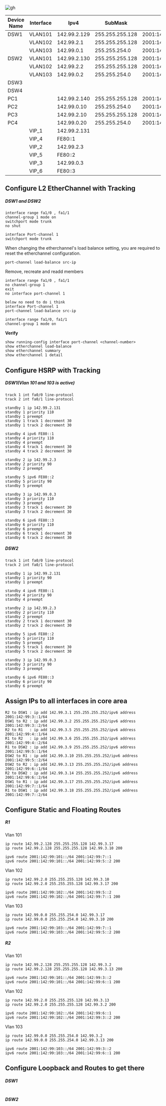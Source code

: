 ![gh](https://raw.githubusercontent.com/ndriannazriel04/Advanced-Network-Tech/main/obsidian/images1733650671000eu2ij2.png)



| Device Name | Interface | Ipv4         | SubMask         | Ipv6                   | DG    | DG Ipv6               | VLAN |
| ----------- | --------- | ------------ | --------------- | ---------------------- | ----- | --------------------- | ---- |
| DSW1        | VLAN101   | 142.99.2.129 | 255.255.255.128 | 2001:142:99:101::1/64  |       |                       |      |
|             | VLAN102   | 142.99.2.1   | 255.255.255.128 | 2001:142:99:102::1/64  |       |                       |      |
|             | VLAN103   | 142.99.0.1   | 255.255.254.0   | 2001:142:99:103::1/64  |       |                       |      |
| DSW2        | VLAN101   | 142.99.2.130 | 255.255.255.128 | 2001:142:99:101::2/64  |       |                       |      |
|             | VLAN102   | 142.99.2.2   | 255.255.255.128 | 2001:142:99:102::2/64  |       |                       |      |
|             | VLAN103   | 142.99.0.2   | 255.255.254.0   | 2001:142:99:103::2/64  |       |                       |      |
| DSW3        |           |              |                 |                        |       |                       |      |
| DSW4        |           |              |                 |                        |       |                       |      |
| PC1         |           | 142.99.2.140 | 255.255.255.128 | 2001:142:99:101::10/64 | VIP_1 | 2001:142:99:101::1/64 | 101  |
| PC2         |           | 142.99.0.10  | 255.255.254.0   | 2001:142:99:103::10/64 | VIP_3 | 2001:142:99:103::1/64 | 103  |
| PC3         |           | 142.99.2.10  | 255.255.255.128 | 2001:142:99:102::10/64 | VIP_2 | 2001:142:99:103::1/64 | 102  |
| PC4         |           | 142.99.0.20  | 255.255.254.0   | 2001:142:99:103::20/64 | VIP_3 | 2001:142:99:103::1/64 | 103  |
|             | VIP_1     | 142.99.2.131 |                 |                        |       |                       | 101  |
|             | VIP_4     | FE80::1      |                 |                        |       |                       | 101  |
|             | VIP_2     | 142.99.2.3   |                 |                        |       |                       | 102  |
|             | VIP_5     | FE80::2      |                 |                        |       |                       | 102  |
|             | VIP_3     | 142.99.0.3   |                 |                        |       |                       | 103  |
|             | VIP_6     | FE80::3      |                 |                        |       |                       | 103  |

## Configure L2 EtherChannel with Tracking

##### DSW1 and DSW2
```
interface range fa1/0 , fa1/1
channel-group 1 mode on
switchport mode trunk
no shut

interface Port-channel 1
switchport mode trunk
```

When changing the etherchannel's load balance setting, you are required to reset the etherchannel configuration.
```
port-channel load-balance src-ip    
```

Remove, recreate and readd members
```
interface range fa1/0 , fa1/1      
no channel-group 1                   
exit
no interface port-channel 1   

below no need to do i think
interface Port-channel 1
port-channel load-balance src-ip

interface range fa1/0, fa1/1
channel-group 1 mode on
```

**Verify**
```
show running-config interface port-channel <channel-number>
show etherchannel load-balance
show etherchannel summary
show etherchannel 1 detail
```

## Configure HSRP with Tracking
##### DSW1(Vlan 101 and 103 is active)
```
track 1 int fa0/0 line-protocol
track 2 int fa0/1 line-protocol

standby 1 ip 142.99.2.131 
standby 1 priority 110
standby 1 preempt
standby 1 track 1 decrement 30
standby 1 track 2 decrement 30

standby 4 ipv6 FE80::1 
standby 4 priority 110
standby 4 preempt
standby 4 track 1 decrement 30
standby 4 track 2 decrement 30

standby 2 ip 142.99.2.3 
standby 2 priority 90
standby 2 preempt

standby 5 ipv6 FE80::2 
standby 5 priority 90
standby 5 preempt

standby 3 ip 142.99.0.3 
standby 3 priority 110
standby 3 preempt
standby 3 track 1 decrement 30
standby 3 track 2 decrement 30

standby 6 ipv6 FE80::3
standby 6 priority 110
standby 6 preempt
standby 6 track 1 decrement 30
standby 6 track 2 decrement 30

```

##### DSW2
```
track 1 int fa0/0 line-protocol
track 2 int fa0/1 line-protocol

standby 1 ip 142.99.2.131 
standby 1 priority 90
standby 1 preempt

standby 4 ipv6 FE80::1 
standby 4 priority 90
standby 4 preempt

standby 2 ip 142.99.2.3 
standby 2 priority 110
standby 2 preempt
standby 2 track 1 decrement 30
standby 2 track 2 decrement 30

standby 5 ipv6 FE80::2 
standby 5 priority 110
standby 5 preempt
standby 5 track 1 decrement 30
standby 5 track 2 decrement 30

standby 3 ip 142.99.0.3
standby 3 priority 90
standby 3 preempt

standby 6 ipv6 FE80::3 
standby 6 priority 90
standby 6 preempt
```

## Assign IPs to all interfaces in core area
```
R2 to DSW1 : ip add 142.99.3.1 255.255.255.252/ipv6 address 2001:142:99:3::1/64
DSW1 to R2 : ip add 142.99.3.2 255.255.255.252/ipv6 address 2001:142:99:3::2/64
R2 to R1   : ip add 142.99.3.5 255.255.255.252/ipv6 address 2001:142:99:4::1/64
R1 to R2   : ip add 142.99.3.6 255.255.255.252/ipv6 address 2001:142:99:4::2/64
R1 to DSW2 : ip add 142.99.3.9 255.255.255.252/ipv6 address 2001:142:99:5::1/64
DSW2 to R1 : ip add 142.99.3.10 255.255.255.252/ipv6 address 2001:142:99:5::2/64
DSW2 to R2 : ip add 142.99.3.13 255.255.255.252/ipv6 address 2001:142:99:6::1/64
R2 to DSW2 : ip add 142.99.3.14 255.255.255.252/ipv6 address 2001:142:99:6::2/64
DSW1 to R1 : ip add 142.99.3.17 255.255.255.252/ipv6 address 2001:142:99:7::1/64
R1 to DSW1 : ip add 142.99.3.18 255.255.255.252/ipv6 address 2001:142:99:7::2/64
```
## Configure Static and Floating Routes

##### R1
Vlan 101
```
ip route 142.99.2.128 255.255.255.128 142.99.3.17
ip route 142.99.2.128 255.255.255.128 142.99.3.10 200

ipv6 route 2001:142:99:101::/64 2001:142:99:7::1
ipv6 route 2001:142:99:101::/64 2001:142:99:5::2 200
```

Vlan 102
```
ip route 142.99.2.0 255.255.255.128 142.99.3.10
ip route 142.99.2.0 255.255.255.128 142.99.3.17 200

ipv6 route 2001:142:99:102::/64 2001:142:99:5::2
ipv6 route 2001:142:99:102::/64 2001:142:99:7::1 200
```

Vlan 103
```
ip route 142.99.0.0 255.255.254.0 142.99.3.17
ip route 142.99.0.0 255.255.254.0 142.99.3.10 200

ipv6 route 2001:142:99:103::/64 2001:142:99:7::1
ipv6 route 2001:142:99:103::/64 2001:142:99:5::2 200
```

##### R2
Vlan 101
```
ip route 142.99.2.128 255.255.255.128 142.99.3.2
ip route 142.99.2.128 255.255.255.128 142.99.3.13 200

ipv6 route 2001:142:99:101::/64 2001:142:99:3::2
ipv6 route 2001:142:99:101::/64 2001:142:99:6::1 200
```

Vlan 102
```
ip route 142.99.2.0 255.255.255.128 142.99.3.13
ip route 142.99.2.0 255.255.255.128 142.99.3.2 200

ipv6 route 2001:142:99:102::/64 2001:142:99:6::1
ipv6 route 2001:142:99:102::/64 2001:142:99:3::2 200
```

Vlan 103
```
ip route 142.99.0.0 255.255.254.0 142.99.3.2
ip route 142.99.0.0 255.255.254.0 142.99.3.13 200

ipv6 route 2001:142:99:103::/64 2001:142:99:3::2
ipv6 route 2001:142:99:103::/64 2001:142:99:6::1 200
```

## Configure Loopback and Routes to get there

##### DSW1
```

```

##### DSW2
```

```

